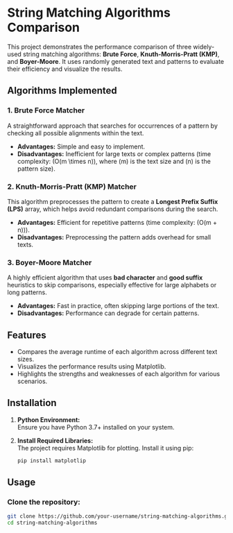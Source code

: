 # String Matching Algorithms Comparison

This project demonstrates the performance comparison of three widely-used string matching algorithms: **Brute Force**, **Knuth-Morris-Pratt (KMP)**, and **Boyer-Moore**. It uses randomly generated text and patterns to evaluate their efficiency and visualize the results.

## Algorithms Implemented

### 1. **Brute Force Matcher**
A straightforward approach that searches for occurrences of a pattern by checking all possible alignments within the text.  
- **Advantages:** Simple and easy to implement.  
- **Disadvantages:** Inefficient for large texts or complex patterns (time complexity: \(O(m \times n)\), where \(m\) is the text size and \(n\) is the pattern size).  

### 2. **Knuth-Morris-Pratt (KMP) Matcher**
This algorithm preprocesses the pattern to create a **Longest Prefix Suffix (LPS)** array, which helps avoid redundant comparisons during the search.  
- **Advantages:** Efficient for repetitive patterns (time complexity: \(O(m + n)\)).  
- **Disadvantages:** Preprocessing the pattern adds overhead for small texts.  

### 3. **Boyer-Moore Matcher**
A highly efficient algorithm that uses **bad character** and **good suffix** heuristics to skip comparisons, especially effective for large alphabets or long patterns.  
- **Advantages:** Fast in practice, often skipping large portions of the text.  
- **Disadvantages:** Performance can degrade for certain patterns.  

## Features

- Compares the average runtime of each algorithm across different text sizes.
- Visualizes the performance results using Matplotlib.
- Highlights the strengths and weaknesses of each algorithm for various scenarios.

## Installation

1. **Python Environment:**  
   Ensure you have Python 3.7+ installed on your system.  

2. **Install Required Libraries:**  
   The project requires Matplotlib for plotting. Install it using pip:  
   ```bash
   pip install matplotlip
   ```
   
## Usage

### Clone the repository:
```bash
git clone https://github.com/your-username/string-matching-algorithms.git
cd string-matching-algorithms
```
